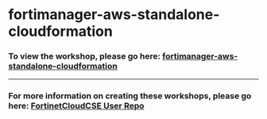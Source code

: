 <h1>fortimanager-aws-standalone-cloudformation</h1><h3>To view the workshop, please go here: <a href="https://fortinetcloudcse.github.io/fortimanager-aws-standalone-cloudformation/">fortimanager-aws-standalone-cloudformation</a></h3><hr><h3>For more information on creating these workshops, please go here: <a href="https://fortinetcloudcse.github.io/UserRepo/">FortinetCloudCSE User Repo</a></h3>